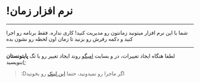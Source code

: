 # !نرم افزار زمان
***
شما با این نرم افزار میتونید زمانتون رو مدیریت کنید! کاری نداره. فقط برنامه رو اجرا کنید و دکمه رفرش رو بزنید تا زمان اون لحظه رو نشون بده
***
لطفا هنگاه ایجاد تغییرات، در و بسایت [امیگو](https://omigo.ir/) روند ایجاد تغییر رو با تگ **پایتونستان** بنویسید(;

>:Dاگر ماجرا رو نمیدونید، حتما [این لینک]() رو بخونید
